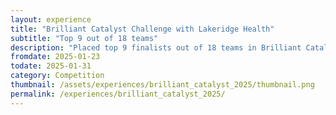 ```yaml
---
layout: experience
title: "Brilliant Catalyst Challenge with Lakeridge Health"
subtitle: "Top 9 out of 18 teams"
description: "Placed top 9 finalists out of 18 teams in Brilliant Catalyst's Pitch Challenge in tackling Lakeridge Health challenges"
fromdate: 2025-01-23
todate: 2025-01-31
category: Competition
thumbnail: /assets/experiences/brilliant_catalyst_2025/thumbnail.png
permalink: /experiences/brilliant_catalyst_2025/
---
```



